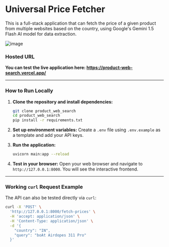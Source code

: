 # Universal Price Fetcher

This is a full-stack application that can fetch the price of a given product from multiple websites based on the country, using Google's Gemini 1.5 Flash AI model for data extraction.

![image](https://github.com/user-attachments/assets/b64f1f4c-4eb8-407d-8e8f-4d0166724991)

### Hosted URL

**You can test the live application here: https://product-web-search.vercel.app/**

---

### How to Run Locally

1.  **Clone the repository and install dependencies:**
    ```bash
    git clone product_web_search
    cd product_web_search
    pip install -r requirements.txt
    ```

2.  **Set up environment variables:**
    Create a `.env` file using `.env.example` as a template and add your API keys.

3.  **Run the application:**
    ```bash
    uvicorn main:app --reload
    ```

4.  **Test in your browser:**
    Open your web browser and navigate to `http://127.0.0.1:8000`. You will see the interactive frontend.

---

### Working `curl` Request Example

The API can also be tested directly via `curl`:

```bash
curl -X 'POST' \
  'http://127.0.0.1:8000/fetch-prices' \
  -H 'accept: application/json' \
  -H 'Content-Type: application/json' \
  -d '{
    "country": "IN",
    "query": "boAt Airdopes 311 Pro"
  }'

